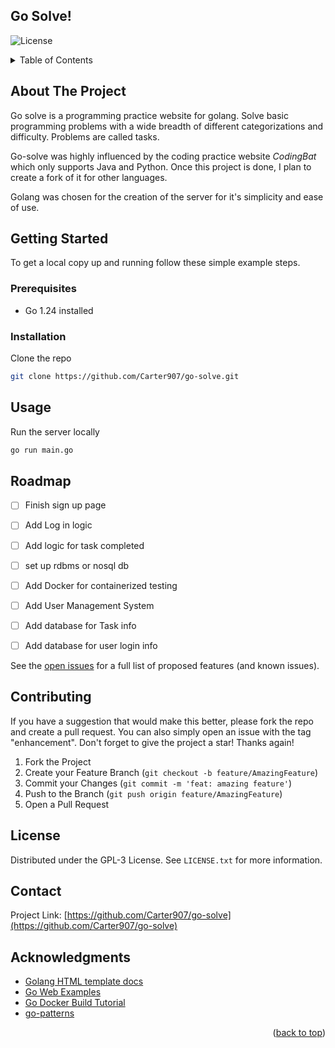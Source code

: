 ## Go Solve!

![License](https://img.shields.io/badge/license-GPL3-blue.svg) <!-- Replace with your license -->



<!-- Improved compatibility of back to top link: See: https://github.com/othneildrew/Best-README-Template/pull/73 -->
<a id="readme-top"></a>




<!-- TABLE OF CONTENTS -->
<details>
  <summary>Table of Contents</summary>
  <ol>
    <li>
      <a href="#about-the-project">About The Project</a>
    </li>
    <li>
      <a href="#getting-started">Getting Started</a>
      <ul>
        <li><a href="#prerequisites">Prerequisites</a></li>
        <li><a href="#installation">Installation</a></li>
      </ul>
    </li>
    <li><a href="#usage">Usage</a></li>
    <li><a href="#roadmap">Roadmap</a></li>
    <li><a href="#contributing">Contributing</a></li>
    <li><a href="#license">License</a></li>
    <li><a href="#contact">Contact</a></li>
  </ol>
</details>



<!-- ABOUT THE PROJECT -->
## About The Project

Go solve is a programming practice website for golang. Solve basic programming problems with a wide breadth of different categorizations and difficulty. Problems are called tasks.

Go-solve was highly influenced by the coding practice website *CodingBat* which only supports Java and Python. Once this project is done, I plan to create a fork of it for other languages.

Golang was chosen for the creation of the server for it's simplicity and ease of use.







<!-- GETTING STARTED -->
## Getting Started

To get a local copy up and running follow these simple example steps.

### Prerequisites

- Go 1.24 installed

### Installation

Clone the repo
   ```sh
   git clone https://github.com/Carter907/go-solve.git
   ```

<!-- USAGE EXAMPLES -->
## Usage

Run the server locally
```sh
go run main.go
```



<!-- ROADMAP -->
## Roadmap

- [ ] Finish sign up page
- [ ] Add Log in logic
- [ ] Add logic for task completed
- [ ] set up rdbms or nosql db
- [ ] Add Docker for containerized testing
- [ ] Add User Management System
- [ ] Add database for Task info
- [ ] Add database for user login info


See the [open issues](https://github.com/Carter907/go-solve/issues) for a full list of proposed features (and known issues).




<!-- CONTRIBUTING -->
## Contributing

If you have a suggestion that would make this better, please fork the repo and create a pull request. You can also simply open an issue with the tag "enhancement".
Don't forget to give the project a star! Thanks again!

1. Fork the Project
2. Create your Feature Branch (`git checkout -b feature/AmazingFeature`)
3. Commit your Changes (`git commit -m 'feat: amazing feature'`)
4. Push to the Branch (`git push origin feature/AmazingFeature`)
5. Open a Pull Request


<!-- LICENSE -->
## License

Distributed under the GPL-3 License. See `LICENSE.txt` for more information.



<!-- CONTACT -->
## Contact

Project Link: [https://github.com/Carter907/go-solve](https://github.com/Carter907/go-solve)



<!-- ACKNOWLEDGMENTS -->
## Acknowledgments

* [Golang HTML template docs](https://pkg.go.dev/html/template)
* [Go Web Examples](https://gowebexamples.com/)
* [Go Docker Build Tutorial](https://docs.docker.com/guides/golang/build-images/)
* [go-patterns](https://github.com/tmrts/go-patterns/blob/master/creational/singleton.md)

<p align="right">(<a href="#readme-top">back to top</a>)</p>



<!-- MARKDOWN LINKS & IMAGES -->
<!-- https://www.markdownguide.org/basic-syntax/#reference-style-links -->
[contributors-shield]: https://img.shields.io/github/contributors/othneildrew/Best-README-Template.svg?style=for-the-badge
[contributors-url]: https://github.com/othneildrew/Best-README-Template/graphs/contributors
[forks-shield]: https://img.shields.io/github/forks/othneildrew/Best-README-Template.svg?style=for-the-badge
[forks-url]: https://github.com/othneildrew/Best-README-Template/network/members
[stars-shield]: https://img.shields.io/github/stars/othneildrew/Best-README-Template.svg?style=for-the-badge
[stars-url]: https://github.com/othneildrew/Best-README-Template/stargazers
[issues-shield]: https://img.shields.io/github/issues/othneildrew/Best-README-Template.svg?style=for-the-badge
[issues-url]: https://github.com/othneildrew/Best-README-Template/issues
[license-shield]: https://img.shields.io/github/license/othneildrew/Best-README-Template.svg?style=for-the-badge
[license-url]: https://github.com/othneildrew/Best-README-Template/blob/master/LICENSE.txt
[linkedin-shield]: https://img.shields.io/badge/-LinkedIn-black.svg?style=for-the-badge&logo=linkedin&colorB=555
[linkedin-url]: https://linkedin.com/in/othneildrew
[product-screenshot]: images/screenshot.png
[Next.js]: https://img.shields.io/badge/next.js-000000?style=for-the-badge&logo=nextdotjs&logoColor=white
[Next-url]: https://nextjs.org/
[React.js]: https://img.shields.io/badge/React-20232A?style=for-the-badge&logo=react&logoColor=61DAFB
[React-url]: https://reactjs.org/
[Vue.js]: https://img.shields.io/badge/Vue.js-35495E?style=for-the-badge&logo=vuedotjs&logoColor=4FC08D
[Vue-url]: https://vuejs.org/
[Angular.io]: https://img.shields.io/badge/Angular-DD0031?style=for-the-badge&logo=angular&logoColor=white
[Angular-url]: https://angular.io/
[Svelte.dev]: https://img.shields.io/badge/Svelte-4A4A55?style=for-the-badge&logo=svelte&logoColor=FF3E00
[Svelte-url]: https://svelte.dev/
[Laravel.com]: https://img.shields.io/badge/Laravel-FF2D20?style=for-the-badge&logo=laravel&logoColor=white
[Laravel-url]: https://laravel.com
[Bootstrap.com]: https://img.shields.io/badge/Bootstrap-563D7C?style=for-the-badge&logo=bootstrap&logoColor=white
[Bootstrap-url]: https://getbootstrap.com
[JQuery.com]: https://img.shields.io/badge/jQuery-0769AD?style=for-the-badge&logo=jquery&logoColor=white
[JQuery-url]: https://jquery.com 
